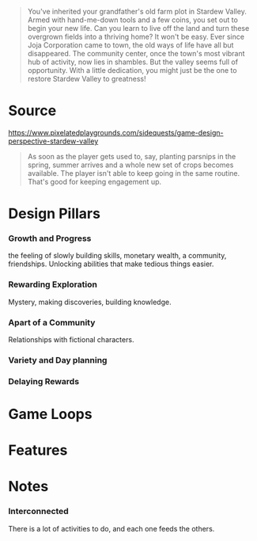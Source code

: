 > You've inherited your grandfather's old farm plot in Stardew Valley. Armed with hand-me-down tools and a few coins, you set out to begin your new life. Can you learn to live off the land and turn these overgrown fields into a thriving home? It won't be easy. Ever since Joja Corporation came to town, the old ways of life have all but disappeared. The community center, once the town's most vibrant hub of activity, now lies in shambles. But the valley seems full of opportunity. With a little dedication, you might just be the one to restore Stardew Valley to greatness!

# Source
https://www.pixelatedplaygrounds.com/sidequests/game-design-perspective-stardew-valley
> As soon as the player gets used to, say, planting parsnips in the spring, summer arrives and a whole new set of crops becomes available. The player isn't able to keep going in the same routine. That's good for keeping engagement up.
# Design Pillars
### Growth and Progress
the feeling of slowly building skills, monetary wealth, a community, friendships.
Unlocking abilities that make tedious things easier.
### Rewarding Exploration
Mystery, making discoveries, building knowledge.
### Apart of a Community
Relationships with fictional characters.
### Variety and Day planning
### Delaying Rewards
# Game Loops

# Features
# Notes
### Interconnected
There is a lot of activities to do, and each one feeds the others.